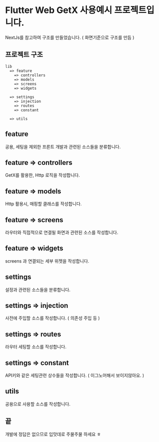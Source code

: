 # Flutter Web GetX 사용예시 프로젝트입니다.
NextJs를 참고하여 구조를 만들었습니다. ( 화면기준으로 구조를 만듬 )

## 프로젝트 구조

	lib
      => feature
        => controllers
        => models
        => screens
        => widgets          
        
      => settings
        => injection
        => routes
        => constant
        
      => utils

## feature

공용, 세팅을 제외한 프론트 개발과 관련된 소스들을 분류합니다.

## feature => controllers

GetX를 활용한, Http 로직을 작성합니다.

## feature => models

Http 활용시, 매핑할 클래스를 작성합니다.

## feature => screens

라우터와 직접적으로 연결될 화면과 관련된 소스를 작성합니다.

## feature => widgets

screens 과 연결되는 세부 위젯을 작성합니다.
    
## settings

설정과 관련된 소스들을 분류합니다.

## settings => injection

사전에 주입할 소스를 작성합니다. ( 의존성 주입 등 )

## settings => routes 

라우터 세팅할 소스를 작성합니다.

## settings => constant 

API키와 같은 세팅관련 상수들을 작성합니다. ( 이그노어해서 보이지않아요. )

## utils

공용으로 사용할 소스를 작성합니다.

## 끝 

개발에 정답은 없으므로 입맛데로 주물주물 하세요 ㅎ
